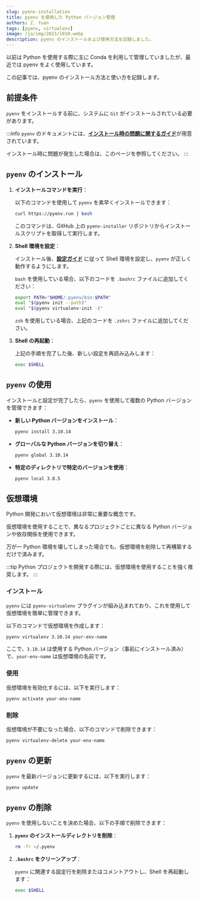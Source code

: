 ```yaml
---
slug: pyenv-installation
title: pyenv を使用した Python バージョン管理
authors: Z. Yuan
tags: [pyenv, virtualenv]
image: /ja/img/2023/1010.webp
description: pyenv のインストールおよび使用方法を記録しました。
---
```


以前は Python を使用する際に主に Conda を利用して管理していましたが、最近では pyenv をよく使用しています。

この記事では、pyenv のインストール方法と使い方を記録します。

<!-- truncate -->

## 前提条件

`pyenv` をインストールする前に、システムに `Git` がインストールされている必要があります。

:::info
`pyenv` のドキュメントには、[**インストール時の問題に関するガイド**](https://github.com/pyenv/pyenv/wiki/Common-build-problems)が用意されています。

インストール時に問題が発生した場合は、このページを参照してください。
:::

## `pyenv` のインストール

1. **インストールコマンドを実行**：

   以下のコマンドを使用して `pyenv` を素早くインストールできます：

   ```bash
   curl https://pyenv.run | bash
   ```

   このコマンドは、GitHub 上の `pyenv-installer` リポジトリからインストールスクリプトを取得して実行します。

2. **Shell 環境を設定**：

   インストール後、[**設定ガイド**](https://github.com/pyenv/pyenv#set-up-your-shell-environment-for-pyenv) に従って Shell 環境を設定し、`pyenv` が正しく動作するようにします。

   `bash` を使用している場合、以下のコードを `.bashrc` ファイルに追加してください：

   ```bash
   export PATH="$HOME/.pyenv/bin:$PATH"
   eval "$(pyenv init --path)"
   eval "$(pyenv virtualenv-init -)"
   ```

   `zsh` を使用している場合、上記のコードを `.zshrc` ファイルに追加してください。

3. **Shell の再起動**：

   上記の手順を完了した後、新しい設定を再読み込みします：

   ```bash
   exec $SHELL
   ```

## `pyenv` の使用

インストールと設定が完了したら、`pyenv` を使用して複数の Python バージョンを管理できます：

- **新しい Python バージョンをインストール**：

  ```bash
  pyenv install 3.10.14
  ```

- **グローバルな Python バージョンを切り替え**：

  ```bash
  pyenv global 3.10.14
  ```

- **特定のディレクトリで特定のバージョンを使用**：

  ```bash
  pyenv local 3.8.5
  ```

## 仮想環境

Python 開発において仮想環境は非常に重要な概念です。

仮想環境を使用することで、異なるプロジェクトごとに異なる Python バージョンや依存関係を使用できます。

万が一 Python 環境を壊してしまった場合でも、仮想環境を削除して再構築するだけで済みます。

:::tip
Python プロジェクトを開発する際には、仮想環境を使用することを強く推奨します。
:::

### インストール

`pyenv` には `pyenv-virtualenv` プラグインが組み込まれており、これを使用して仮想環境を簡単に管理できます。

以下のコマンドで仮想環境を作成します：

```bash
pyenv virtualenv 3.10.14 your-env-name
```

ここで、`3.10.14` は使用する Python バージョン（事前にインストール済み）で、`your-env-name` は仮想環境の名前です。

### 使用

仮想環境を有効化するには、以下を実行します：

```bash
pyenv activate your-env-name
```

### 削除

仮想環境が不要になった場合、以下のコマンドで削除できます：

```bash
pyenv virtualenv-delete your-env-name
```

## `pyenv` の更新

`pyenv` を最新バージョンに更新するには、以下を実行します：

```bash
pyenv update
```

## `pyenv` の削除

`pyenv` を使用しないことを決めた場合、以下の手順で削除できます：

1. **`pyenv` のインストールディレクトリを削除**：

   ```bash
   rm -fr ~/.pyenv
   ```

2. **`.bashrc` をクリーンアップ**：

   `pyenv` に関連する設定行を削除またはコメントアウトし、Shell を再起動します：

   ```bash
   exec $SHELL
   ```
